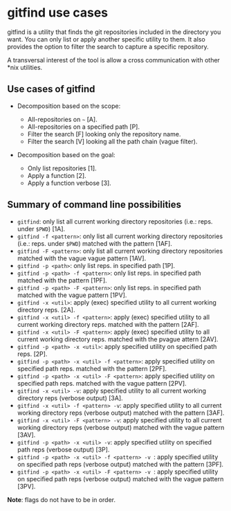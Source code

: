 # gitfind use cases

gitfind is a utility that finds the git repositories included in the directory you want. You can only list or apply another specific utility to them. It also provides the option to filter the search to capture a specific repository.

A transversal interest of the tool is allow a cross communication with other \*nix utilities.



## Use cases of gitfind

- Decomposition based on the scope:
	- All-repositories on `~` [A].
	- All-repositories on a specified path [P].
	- Filter the search [F] looking only the repository name.
	- Filter the search [V] looking all the path chain (vague filter).

- Decomposition based on the goal:
	- Only list repositories [1].
	- Apply a function [2].
	- Apply a function verbose [3].



## Summary of command line possibilities

- `gitfind`: only list all current working directory repositories (i.e.: reps. under `$PWD`) [1A].
- `gitfind -f <pattern>`: only list all current working directory repositories (i.e.: reps. under `$PWD`) matched with the pattern [1AF].
- `gitfind -F <pattern>`: only list all current working directory repositories matched with the vague vague pattern [1AV].
- `gitfind -p <path>`: only list reps. in specified path [1P].
- `gitfind -p <path> -f <pattern>`: only list reps. in specified path matched with the pattern [1PF].
- `gitfind -p <path> -F <pattern>`: only list reps. in specified path matched with the vague pattern [1PV].
- `gitfind -x <util>`: apply (exec) specified utility to all current working directory reps. [2A].
- `gitfind -x <util> -f <pattern>`: apply (exec) specified utility to all current working directory reps. matched with the pattern  [2AF].
- `gitfind -x <util> -F <pattern>`: apply (exec) specified utility to all current working directory reps. matched with the pvague attern  [2AV].
- `gitfind -p <path> -x <util>`: apply specified utility on specified path reps. [2P].
- `gitfind -p <path> -x <util> -f <pattern>`: apply specified utility on specified path reps. matched with the pattern [2PF].
- `gitfind -p <path> -x <util> -F <pattern>`: apply specified utility on specified path reps. matched with the vague pattern [2PV].
- `gitfind -x <util> -v`: apply specified utility to all current working directory reps (verbose output) [3A].
- `gitfind -x <util> -f <pattern> -v`: apply specified utility to all current working directory reps (verbose output) matched with the pattern [3AF].
- `gitfind -x <util> -F <pattern> -v`: apply specified utility to all current working directory reps (verbose output) matched with the vague pattern [3AV].
- `gitfind -p <path> -x <util> -v`: apply specified utility on specified path reps (verbose output) [3P].
- `gitfind -p <path> -x <util> -f <pattern> -v `: apply specified utility on specified path reps (verbose output) matched with the pattern [3PF].
- `gitfind -p <path> -x <util> -F <pattern> -v `: apply specified utility on specified path reps (verbose output) matched with the vague pattern [3PV].

**Note**: flags do not have to be in order.

